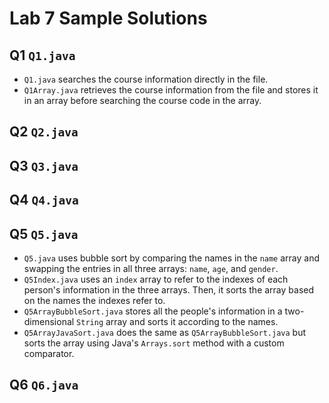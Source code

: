 # Lab 7 Sample Solutions

## Q1 `Q1.java`

- `Q1.java` searches the course information directly in the file.
- `Q1Array.java` retrieves the course information from the file and stores it in an array before searching the course
  code in the array.

## Q2 `Q2.java`

## Q3 `Q3.java`

## Q4 `Q4.java`

## Q5 `Q5.java`

- `Q5.java` uses bubble sort by comparing the names in the `name` array and swapping the entries in all three
  arrays: `name`, `age`, and `gender`.
- `Q5Index.java` uses an `index` array to refer to the indexes of each person's information in the three arrays. Then,
  it sorts the array based on the names the indexes refer to.
- `Q5ArrayBubbleSort.java` stores all the people's information in a two-dimensional `String` array and sorts it
  according to the names.
- `Q5ArrayJavaSort.java` does the same as `Q5ArrayBubbleSort.java` but sorts the array using Java's `Arrays.sort`
  method with a custom comparator.

## Q6 `Q6.java`
